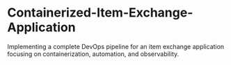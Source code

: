 # Containerized-Item-Exchange-Application
Implementing a complete DevOps pipeline for an item exchange application focusing on containerization, automation, and observability.

